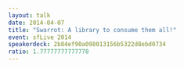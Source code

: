 ```yaml
---
layout: talk
date: 2014-04-07
title: "Swarrot: A library to consume them all!"
event: sfLive 2014
speakerdeck: 2b84ef90a098013156b5322d8ebd0734
ratio: 1.77777777777778
---
```

